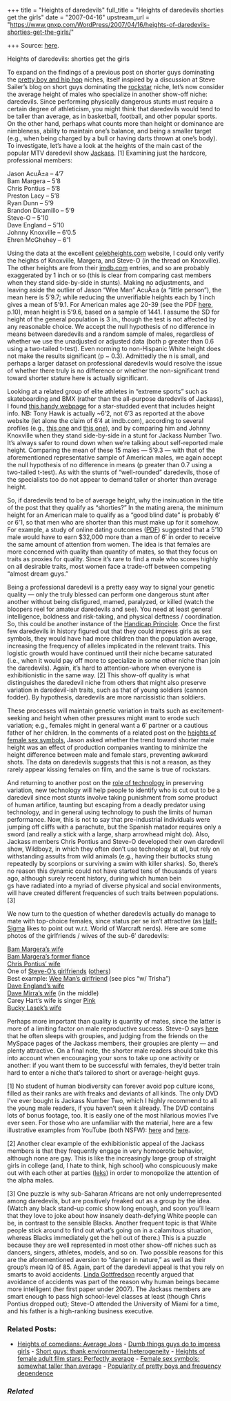 +++
title = "Heights of daredevils"
full_title = "Heights of daredevils shorties get the girls"
date = "2007-04-16"
upstream_url = "https://www.gnxp.com/WordPress/2007/04/16/heights-of-daredevils-shorties-get-the-girls/"

+++
Source: [here](https://www.gnxp.com/WordPress/2007/04/16/heights-of-daredevils-shorties-get-the-girls/).

Heights of daredevils: shorties get the girls

To expand on the findings of a previous post on shorter guys dominating the [pretty boy and hip hop](https://www.gnxp.com/blog/2007/01/short-guys-thank-environmental.php) niches, itself inspired by a discussion at Steve Sailer’s blog on short guys dominating the [rockstar](https://isteve.blogspot.com/2007/01/how-tall-are-rock-stars-vs-country.html) niche, let’s now consider the average height of males who specialize in another show-off niche: daredevils. Since performing physically dangerous stunts must require a certain degree of athleticism, you might think that daredevils would tend to be taller than average, as in basketball, football, and other popular sports. On the other hand, perhaps what counts more than height or dominance are nimbleness, ability to maintain one’s balance, and being a smaller target (e.g., when being charged by a bull or having darts thrown at one’s body). To investigate, let’s have a look at the heights of the main cast of the popular MTV daredevil show [Jackass](https://en.wikipedia.org/wiki/Jackass). \[1\] Examining just the hardcore, professional members:

Jason AcuÃ±a – 4’7  
Bam Margera – 5’8  
Chris Pontius – 5’8  
Preston Lacy – 5’8  
Ryan Dunn – 5’9  
Brandon Dicamillo – 5’9  
Steve-O – 5’10  
Dave England – 5’10  
Johnny Knoxville – 6’0.5  
Ehren McGhehey – 6’1

Using the data at the excellent [celebheights.com](http://www.celebheights.com) website, I could only verify the heights of Knoxville, Margera, and Steve-O (in the thread on Knoxville). The other heights are from their [imdb.com](https://www.imdb.com) entries, and so are probably exaggerated by 1 inch or so (this is clear from comparing cast members when they stand side-by-side in stunts). Making no adjustments, and leaving aside the outlier of Jason “Wee Man” AcuÃ±a (a “little person”), the mean here is 5’9.7; while reducing the unverifiable heights each by 1 inch gives a mean of 5’9.1. For American males age 20-39 (see the PDF [here](https://www.cdc.gov/nchs/data/ad/ad347.pdf), p.10), mean height is 5’9.6, based on a sample of 1441. I assume the SD for height of the general population is 3 in., though the test is not affected by any reasonable choice. We accept the null hypothesis of no difference in means between daredevils and a random sample of males, regardless of whether we use the unadjusted or adjusted data (both p greater than 0.6 using a two-tailed t-test). Even norming to non-Hispanic White height does not make the results significant (p \~ 0.3). Admittedly the n is small, and perhaps a larger dataset on professional daredevils would resolve the issue of whether there truly is no difference or whether the non-significant trend toward shorter stature here is actually significant.

Looking at a related group of elite athletes in “extreme sports” such as skateboarding and BMX (rather than the all-purpose daredevils of Jackass), I found [this handy webpage](http://sptimes.com/2002/webspecials02/boomboom/bios.shtml) for a star-studded event that includes height info. NB: Tony Hawk is actually \~6’2, not 6’3 as reported at the above website (let alone the claim of 6’4 at imdb.com), according to several profiles (e.g., [this one](http://expn.go.com/skt/hawktour/2002/s/bio.html) and [this one](http://www.skatelog.com/skaters/tony-hawk/)), and by comparing him and Johnny Knoxville when they stand side-by-side in a stunt for Jackass Number Two. It’s always safer to round down when we’re talking about self-reported male height. Comparing the mean of these 15 males — 5’9.3 — with that of the aforementioned representative sample of American males, we again accept the null hypothesis of no difference in means (p greater than 0.7 using a two-tailed t-test). As with the stunts of “well-rounded” daredevils, those of the specialists too do not appear to demand taller or shorter than average height.

So, if daredevils tend to be of average height, why the insinuation in the title of the post that they qualify as “shorties?” In the mating arena, the minimum height for an American male to qualify as a “good blind date” is probably 6′ or 6’1, so that men who are shorter than this must make up for it somehow. For example, a study of online dating outcomes ([PDF](http://fmwww.bc.edu/ec-j/semf2006/Hort.pdf)) suggested that a 5’10 male would have to earn \$32,000 more than a man of 6′ in order to receive the same amount of attention from women. The idea is that females are more concerned with quality than quantity of mates, so that they focus on traits as proxies for quality. Since it’s rare to find a male who scores highly on all desirable traits, most women face a trade-off between competing “almost dream guys.”

Being a professional daredevil is a pretty easy way to signal your genetic quality — only the truly blessed can perform one dangerous stunt after another without being disfigured, mamed, paralyzed, or killed (watch the bloopers reel for amateur daredevils and see). You need at least general intelligence, boldness and risk-taking, and physical deftness / coordination. So, this could be another instance of the [Handicap Principle](https://en.wikipedia.org/wiki/Handicap_principle). Once the first few daredevils in history figured out that they could impress girls as sex symbols, they would have had more children than the population average, increasing the frequency of alleles implicated in the relevant traits. This logistic growth would have continued until their niche became saturated (i.e., when it would pay off more to specialize in some other niche than join the daredevils). Again, it’s hard to attention-whore when everyone is exhibitionistic in the same way. \[2\] This show-off quality is what distinguishes the daredevil niche from others that might also preserve variation in daredevil-ish traits, such as that of young soldiers (cannon fodder). By hypothesis, daredevils are more narcissistic than soldiers.

These processes will maintain genetic variation in traits such as excitement-seeking and height when other pressures might want to erode such variation; e.g., females might in general want a 6′ partner or a cautious father of her children. In the comments of a related post on the [heights of female sex symbols](https://www.gnxp.com/blog/2007/04/female-sex-symbols-somewhat-taller-than.php), Jason asked whether the trend toward shorter male height was an effect of production companies wanting to minimize the height difference between male and female stars, preventing awkward shots. The data on daredevils suggests that this is not a reason, as they rarely appear kissing females on film, and the same is true of rockstars.

And returning to another post on the [role of technology](https://www.gnxp.com/blog/2007/04/cultural-evolution-causes-biological.php) in preserving variation, new technology will help people to identify who is cut out to be a daredevil since most stunts involve taking punishment from some product of human artifice, taunting but escaping from a deadly predator using technology, and in general using technology to push the limits of human performance. Now, this is not to say that pre-industrial individuals were jumping off cliffs with a parachute, but the Spanish matador requires only a sword (and really a stick with a large, sharp arrowhead might do). Also, Jackass members Chris Pontius and Steve-O developed their own daredevil show, Wildboyz, in which they often don’t use technology at all, but rely on withstanding assults from wild animals (e.g., having their buttocks stung repeatedly by scorpions or surviving a swim with killer sharks). So, there’s no reason this dynamic could not have started tens of thousands of years ago, although surely recent history, during which human bein  
gs have radiated into a myriad of diverse physical and social environments, will have created different frequencies of such traits between populations. \[3\]

We now turn to the question of whether daredevils actually do manage to mate with top-choice females, since status per se isn’t attractive (as [Half-Sigma](http://www.halfsigma.com/2006/10/status_masturba.html) likes to point out w.r.t. World of Warcraft nerds). Here are some photos of the girlfriends / wives of the sub-6′ daredevils:

[Bam Margera’s wife](http://www.mtv.com/onair/bams_unholy_union/assets/flipbooks/cast/missy/281x211.jpg)  
[Bam Margera’s former fiance](http://www.bams-world.com/albums/userpics/normal_112.jpg)  
[Chris Pontius’ wife](http://www.photorazzi.com/store/category.cgi?category=search&query=%5Ephotowizard.sql&q2=Claire%20Nolan)  
One of [Steve-O’s girlfriends](http://img323.imageshack.us/my.php?image=steve2gf2.jpg) ([others](http://www.whosdatedwho.com/celebrities/people/dating/steve-o.htm))  
Best example: [Wee Man’s girlfriend](http://wee-man.com/gallery.htm) (see pics “w/ Trisha”)  
[Dave England’s wife](http://www.teenhollywood.com/gallery/3353/76584/20/joanna-england-and-dave-england.html)  
[Dave Mirra’s wife](http://good-times.webshots.com/photo/1108981765041253462fDCzHA) (in the middle)  
Carey Hart’s wife is singer [Pink](https://www.imdb.com/gallery/granitz/5122/Pink_Mazur_10148349_400.jpg.html?path=pgallery&path_key=Pink%20%28I%29&seq=2)  
[Bucky Lasek’s wife](https://www.imdb.com/gallery/granitz/3329/Events/3329/BuckyLasek_Grani_5447974_400.jpg?path=pgallery&path_key=Lasek,%20Bucky)

Perhaps more important than quality is quantity of mates, since the latter is more of a limiting factor on male reproductive success. Steve-O says [here](http://www.playboy.com/sex/d12/steveo/) that he often sleeps with groupies, and judging from the friends on the MySpace pages of the Jackass members, their groupies are plenty — and plenty attractive. On a final note, the shorter male readers should take this into account when encouraging your sons to take up one activity or another: if you want them to be successful with females, they’d better train hard to enter a niche that’s tailored to short or average-height guys.

\[1\] No student of human biodiversity can forever avoid pop culture icons, filled as their ranks are with freaks and deviants of all kinds. The only DVD I’ve ever bought is Jackass Number Two, which I highly recommend to all the young male readers, if you haven’t seen it already. The DVD contains lots of bonus footage, too. It is easily one of the most hilarious movies I’ve ever seen. For those who are unfamiliar with the material, here are a few illustrative examples from YouTube (both NSFW): [here](https://www.youtube.com/watch?v=NCLqZ-JN0WY) and [here](https://www.youtube.com/watch?v=RmieoyJFioU).

\[2\] Another clear example of the exhibitionistic appeal of the Jackass members is that they frequently engage in very homoerotic behavior, although none are gay. This is like the increasingly large group of straight girls in college (and, I hate to think, high school) who conspicuously make out with each other at parties ([leks](https://en.wikipedia.org/wiki/Lek_%28mating_arena%29)) in order to monopolize the attention of the alpha males.

\[3\] One puzzle is why sub-Saharan Africans are not only underrepresented among daredevils, but are positively freaked out as a group by the idea. (Watch any black stand-up comic show long enough, and soon you’ll learn that they love to joke about how insanely death-defying White people can be, in contrast to the sensible Blacks. Another frequent topic is that White people stick around to find out what’s going on in a calamitous situation, whereas Blacks immediately get the hell out of there.) This is a puzzle because they are well represented in most other show-off niches such as dancers, singers, athletes, models, and so on. Two possible reasons for this are the aforementioned aversion to “danger in nature,” as well as their group’s mean IQ of 85. Again, part of the daredevil appeal is that you rely on smarts to avoid accidents. [Linda Gottfredson](http://www.udel.edu/educ/gottfredson/reprints/) recently argued that avoidance of accidents was part of the reason why human beings became more intelligent (her first paper under 2007). The Jackass members are smart enough to pass high school-level classes at least (though Chris Pontius dropped out); Steve-O attended the University of Miami for a time, and his father is a high-ranking business executive.

### Related Posts:

- [Heights of comedians: Average
  Joes](https://www.gnxp.com/WordPress/2007/05/14/heights-of-comedians-average-joes/) - [Dumb things guys do to impress
  girls](https://www.gnxp.com/WordPress/2007/05/18/dumb-things-guys-do-to-impress-girls/) - [Short guys: thank environmental
  heterogeneity](https://www.gnxp.com/WordPress/2007/01/07/short-guys-thank-environmental-heterogeneity/) - [Heights of female adult film stars: Perfectly
  average](https://www.gnxp.com/WordPress/2007/11/25/heights-of-female-adult-film-stars-perfectly-average/) - [Female sex symbols: somewhat taller than
  average](https://www.gnxp.com/WordPress/2007/04/15/female-sex-symbols-somewhat-taller-than-average/) - [Popularity of pretty boys and frequency
  dependence](https://www.gnxp.com/WordPress/2007/09/12/popularity-of-pretty-boys-and-frequency-dependence/)

### *Related*

[](https://www.addtoany.com/add_to/facebook?linkurl=https%3A%2F%2Fwww.gnxp.com%2FWordPress%2F2007%2F04%2F16%2Fheights-of-daredevils-shorties-get-the-girls%2F&linkname=Heights%20of%20daredevils%3A%20shorties%20get%20the%20girls "Facebook")[](https://www.addtoany.com/add_to/twitter?linkurl=https%3A%2F%2Fwww.gnxp.com%2FWordPress%2F2007%2F04%2F16%2Fheights-of-daredevils-shorties-get-the-girls%2F&linkname=Heights%20of%20daredevils%3A%20shorties%20get%20the%20girls "Twitter")[](https://www.addtoany.com/add_to/email?linkurl=https%3A%2F%2Fwww.gnxp.com%2FWordPress%2F2007%2F04%2F16%2Fheights-of-daredevils-shorties-get-the-girls%2F&linkname=Heights%20of%20daredevils%3A%20shorties%20get%20the%20girls "Email")[](https://www.addtoany.com/share)
